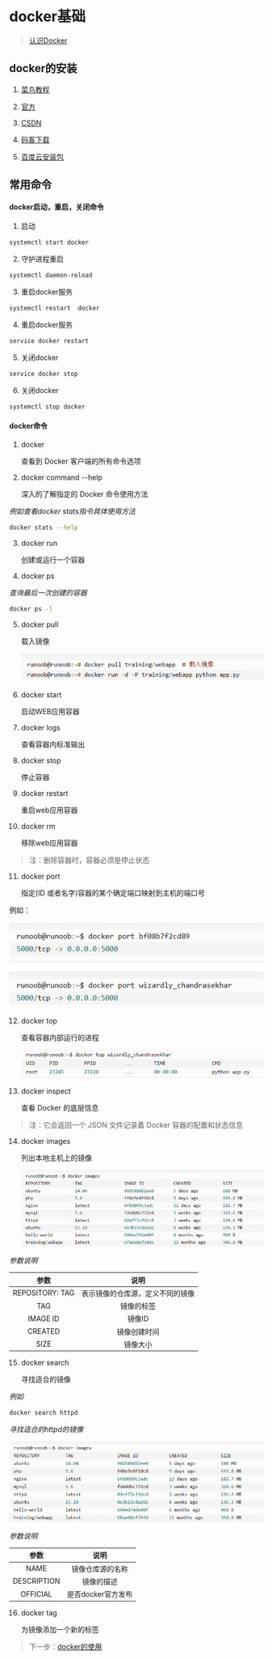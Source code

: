 # docker基础

> [认识Docker](https://mubu.com/doc/gtz1UytgR0)

## docker的安装

1. [菜鸟教程](http://www.runoob.com/docker/windows-docker-install.html)

2. [官方](https://hub.docker.com/editions/community/docker-ce-desktop-windows)

3. [CSDN](https://www.cnblogs.com/bjfuouyang/p/3798198.html)

4. [码客下载](https://oomake.com/download/docker-windows)

5. [百度云安装包](https://pan.baidu.com/s/184IOaK5-FRyTEaskLPn_eA?errno=0&errmsg=Auth%20Login%20Sucess&&bduss=&ssnerror=0&traceid=)

## 常用命令

#### docker启动，重启，关闭命令

1. 启动

```bash
systemctl start docker
```

2. 守护进程重启

```bash
systemctl daemon-reload
```

3. 重启docker服务  

```bash
systemctl restart  docker
```

4. 重启docker服务

```bash
service docker restart
```

5. 关闭docker

```bash
service docker stop
```

6. 关闭docker

```bash
systemctl stop docker
```

#### docker命令

1. docker

	查看到 Docker 客户端的所有命令选项

2. docker command --help

	深入的了解指定的 Docker 命令使用方法

*例如查看docker stats指令具体使用方法*

```bash
docker stats --help
```

3. docker run

	创建或运行一个容器

4. docker ps

*查询最后一次创建的容器*

```bash
docker ps -l
```

5. docker pull

	载入镜像
	
	![载入镜像命令](../../../images/工具/docker/docker_run.png)

6. docker start 

	启动WEB应用容器

7. docker logs

	查看容器内标准输出

8. docker stop

	停止容器

9. docker restart

	重启web应用容器

10. docker rm

	移除web应用容器

> 注：删除容器时，容器必须是停止状态

11. docker port

	指定(ID 或者名字)容器的某个确定端口映射到主机的端口号

例如：

![port指定运行](../../../images/工具/docker/docker_post.png)

12. docker top

	查看容器内部运行的进程

	![查看容器进程](../../../images/工具/docker/docker_top.png)

13. docker inspect 

	查看 Docker 的底层信息

> 注：它会返回一个 JSON 文件记录着 Docker 容器的配置和状态信息

14. docker images

	列出本地主机上的镜像

	![查看所有镜像](../../../images/工具/docker/docker_images.png)

*参数说明*

|参数|说明|
|:---:|:---:|
|REPOSITORY: TAG|表示镜像的仓库源，定义不同的镜像|
|TAG|镜像的标签|
|IMAGE ID|镜像ID|
|CREATED|镜像创建时间|
|SIZE|镜像大小|

15. docker search

	寻找适合的镜像

*例如*

```bash
docker search httpd
```

*寻找适合的httpd的镜像*

![查看所有镜像](../../../images/工具/docker/docker_images.png)

*参数说明*

|参数|说明|
|:---:|:---:|
|NAME|镜像仓库源的名称|
|DESCRIPTION|镜像的描述|
|OFFICIAL|是否docker官方发布|

16. docker tag

	为镜像添加一个新的标签

> 下一步：[docker的使用](知识笔记/工具/虚拟机/docker/docker的使用.md)
